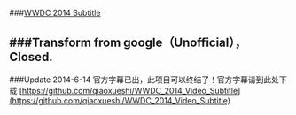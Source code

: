 ###[WWDC 2014 Subtitle](https://developer.apple.com/videos/wwdc/2014/)

###Transform from google（Unofficial），Closed.
------------------------------------
###Update 2014-6-14
官方字幕已出，此项目可以终结了！官方字幕请到此处下载 [https://github.com/qiaoxueshi/WWDC_2014_Video_Subtitle](https://github.com/qiaoxueshi/WWDC_2014_Video_Subtitle)

